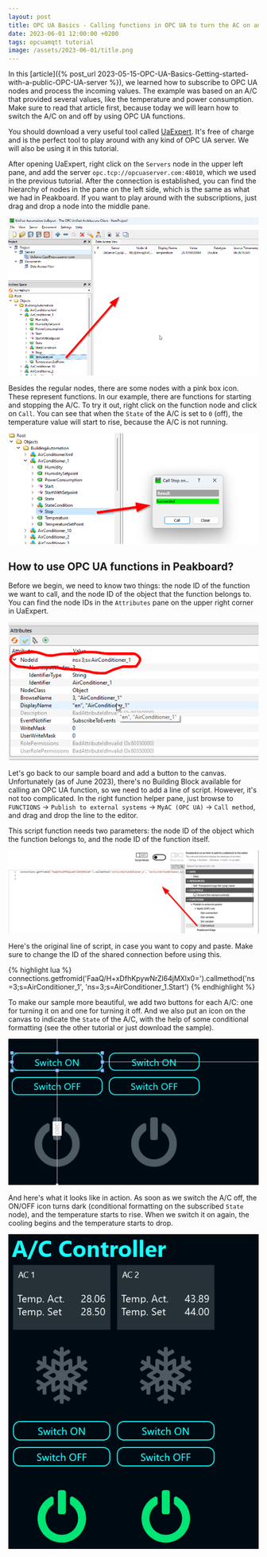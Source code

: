 ```yaml
---
layout: post
title: OPC UA Basics - Calling functions in OPC UA to turn the AC on and off
date: 2023-06-01 12:00:00 +0200
tags: opcuamqtt tutorial
image: /assets/2023-06-01/title.png
---
```

In this [article]({% post_url 2023-05-15-OPC-UA-Basics-Getting-started-with-a-public-OPC-UA-server %}), we learned how to subscribe to OPC UA nodes and process the incoming values. The example was based on an A/C that provided several values, like the temperature and power consumption. Make sure to read that article first, because today we will learn how to switch the A/C on and off by using OPC UA functions.

You should download a very useful tool called [UaExpert](https://www.unified-automation.com/products/development-tools/uaexpert.html). It's free of charge and is the perfect tool to play around with any kind of OPC UA server. We will also be using it in this tutorial.

After opening UaExpert, right click on the `Servers` node in the upper left pane, and add the server `opc.tcp://opcuaserver.com:48010`, which we used in the previous tutorial. After the connection is established, you can find the hierarchy of nodes in the pane on the left side, which is the same as what we had in Peakboard. If you want to play around with the subscriptions, just drag and drop a node into the middle pane.

![image](/assets/2023-06-01/010.png)

Besides the regular nodes, there are some nodes with a pink box icon. These represent functions. In our example, there are functions for starting and stopping the A/C. To try it out, right click on the function node and click on `Call`. You can see that when the `State` of the A/C is set to `0` (off), the temperature value will start to rise, because the A/C is not running.

![image](/assets/2023-06-01/020.png)

## How to use OPC UA functions in Peakboard?

Before we begin, we need to know two things: the node ID of the function we want to call, and the node ID of the object that the function belongs to. You can find the node IDs in the `Attributes` pane on the upper right corner in UaExpert.

![image](/assets/2023-06-01/030.png)

Let's go back to our sample board and add a button to the canvas. Unfortunately (as of June 2023), there's no Building Block available for calling an OPC UA function, so we need to add a line of script. However, it's not too complicated. In the right function helper pane, just browse to `FUNCTIONS` -> `Publish to external systems` -> `MyAC (OPC UA)` -> `Call method`, and drag and drop the line to the editor.

This script function needs two parameters: the node ID of the object which the function belongs to, and the node ID of the function itself.

![image](/assets/2023-06-01/040.png)

Here's the original line of script, in case you want to copy and paste. Make sure to change the ID of the shared connection before using this.

{% highlight lua %}
connections.getfromid('FaaQ/H+xDfhKpywNrZl64jMXlx0=').callmethod('ns=3;s=AirConditioner_1', 'ns=3;s=AirConditioner_1.Start')
{% endhighlight %}

To make our sample more beautiful, we add two buttons for each A/C: one for turning it on and one for turning it off. And we also put an icon on the canvas to indicate the `State` of the A/C, with the help of some conditional formatting (see the other tutorial or just download the sample).

![image](/assets/2023-06-01/050.png)

And here's what it looks like in action. As soon as we switch the A/C off, the ON/OFF icon turns dark (conditional formatting on the subscribed `State` node), and the temperature starts to rise. When we switch it on again, the cooling begins and the temperature starts to drop.

![image](/assets/2023-06-01/060.gif)
